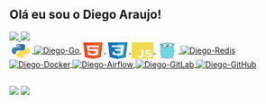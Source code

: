 ## Olá eu sou o Diego Araujo!

<div style="display:flex"><br>
    <a href="http://github.com/diegodva">
    <img height="140em" src="https://github-readme-stats.vercel.app/api?username=diegodva&show_icons=true&theme=dracula&include_all_commits=true"/>
    <img height="140em" src="https://github-readme-stats.vercel.app/api/top-langs/?username=diegodva&layout=compact&langs_count=16&theme=dracula"/>
</div>

<div style="display:block">
  <img align="center" alt="Diego-Python" height="30" width="40"
    src="https://raw.githubusercontent.com/devicons/devicon/master/icons/python/python-original.svg">
  <img align="center" alt="Diego-Go" height="30" width="40"
    src="https://cdn.jsdelivr.net/gh/devicons/devicon@latest/icons/postgresql/postgresql-original.svg"">
  <img align="center" alt="Diego-HTML" height="30" width="40"
    src="https://raw.githubusercontent.com/devicons/devicon/master/icons/html5/html5-original.svg">
  <img align="center" alt="Diego-CSS" height="30" width="40"
    src="https://raw.githubusercontent.com/devicons/devicon/master/icons/css3/css3-original.svg">
  <img align="center" alt="Diego-Js" height="30" width="40"
    src="https://raw.githubusercontent.com/devicons/devicon/master/icons/javascript/javascript-plain.svg">
  <img align="center" alt="Diego-Go" height="30" width="40"
    src="https://raw.githubusercontent.com/devicons/devicon/master/icons/go/go-original.svg">
  <img align="center" alt="Diego-Redis" height="30" width="40"
    src="https://cdn.jsdelivr.net/gh/devicons/devicon@latest/icons/redis/redis-original.svg" />
  <img align="center" alt="Diego-Docker" height="30" width="40"
    src="https://cdn.jsdelivr.net/gh/devicons/devicon@latest/icons/docker/docker-original.svg">
  <img align="center" alt="Diego-Airflow" height="30" width="40"
    src="https://cdn.jsdelivr.net/gh/devicons/devicon@latest/icons/apacheairflow/apacheairflow-original.svg">
  <img align="center" alt="Diego-GitLab" height="30" width="40"
    src="https://cdn.jsdelivr.net/gh/devicons/devicon@latest/icons/gitlab/gitlab-original.svg" />
  <img align="center" alt="Diego-GitHub" height="30" width="40"
    src="https://cdn.jsdelivr.net/gh/devicons/devicon@latest/icons/git/git-original.svg"/>
</div>
  
##
 
<div> 
    <a href = "mailto:diego.dias.venancio@gmail.com">
        <img src="https://img.shields.io/badge/-Gmail-%23333?style=for-the-badge&logo=gmail&logoColor=white" target="_blank"></a>
    <a href="https://www.linkedin.com/in/diego-araujo061/" target="_blank">
        <img src="https://img.shields.io/badge/-LinkedIn-%230077B5?style=for-the-badge&logo=linkedin&logoColor=white" target="_blank"></a> 
  
</div>